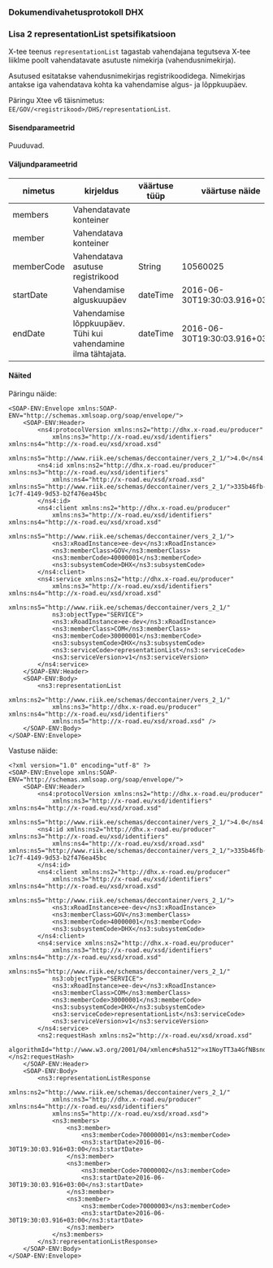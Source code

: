 ### Dokumendivahetusprotokoll DHX

### Lisa 2 representationList spetsifikatsioon

X-tee teenus `representationList` tagastab vahendajana tegutseva X-tee liiklme poolt vahendatavate asutuste nimekirja (vahendusnimekirja).

Asutused esitatakse vahendusnimekirjas registrikoodidega. Nimekirjas antakse iga vahendatava kohta ka vahendamise algus- ja lõppkuupäev. 

Päringu Xtee v6 täisnimetus: `EE/GOV/<registrikood>/DHS/representationList`.

#### Sisendparameetrid

Puuduvad.

#### Väljundparameetrid

| nimetus | kirjeldus | väärtuse tüüp | väärtuse näide | kohustuslik |
|---------|-----------|---------------|----------------|-------------|
| members | Vahendatavate konteiner |  |  | ei |
| member | Vahendatava konteiner |  |  | ei |
| memberCode | Vahendatava asutuse registrikood | String | 10560025 | jah |
| startDate | Vahendamise alguskuupäev | dateTime | 2016-06-30T19:30:03.916+03:00 | jah |
| endDate | Vahendamise lõppkuupäev. Tühi kui vahendamine ilma tähtajata. | dateTime | 2016-06-30T19:30:03.916+03:00 | ei |

#### Näited

Päringu näide:
```
<SOAP-ENV:Envelope xmlns:SOAP-ENV="http://schemas.xmlsoap.org/soap/envelope/">
    <SOAP-ENV:Header>
        <ns4:protocolVersion xmlns:ns2="http://dhx.x-road.eu/producer"
            xmlns:ns3="http://x-road.eu/xsd/identifiers" xmlns:ns4="http://x-road.eu/xsd/xroad.xsd"
            xmlns:ns5="http://www.riik.ee/schemas/deccontainer/vers_2_1/">4.0</ns4:protocolVersion>
        <ns4:id xmlns:ns2="http://dhx.x-road.eu/producer" xmlns:ns3="http://x-road.eu/xsd/identifiers"
            xmlns:ns4="http://x-road.eu/xsd/xroad.xsd" xmlns:ns5="http://www.riik.ee/schemas/deccontainer/vers_2_1/">335b46fb-1c7f-4149-9d53-b2f476ea45bc
        </ns4:id>
        <ns4:client xmlns:ns2="http://dhx.x-road.eu/producer"
            xmlns:ns3="http://x-road.eu/xsd/identifiers" xmlns:ns4="http://x-road.eu/xsd/xroad.xsd"
            xmlns:ns5="http://www.riik.ee/schemas/deccontainer/vers_2_1/">
            <ns3:xRoadInstance>ee-dev</ns3:xRoadInstance>
            <ns3:memberClass>GOV</ns3:memberClass>
            <ns3:memberCode>40000001</ns3:memberCode>
            <ns3:subsystemCode>DHX</ns3:subsystemCode>
        </ns4:client>
        <ns4:service xmlns:ns2="http://dhx.x-road.eu/producer"
            xmlns:ns3="http://x-road.eu/xsd/identifiers" xmlns:ns4="http://x-road.eu/xsd/xroad.xsd"
            xmlns:ns5="http://www.riik.ee/schemas/deccontainer/vers_2_1/"
            ns3:objectType="SERVICE">
            <ns3:xRoadInstance>ee-dev</ns3:xRoadInstance>
            <ns3:memberClass>COM</ns3:memberClass>
            <ns3:memberCode>30000001</ns3:memberCode>
            <ns3:subsystemCode>DHX</ns3:subsystemCode>
            <ns3:serviceCode>representationList</ns3:serviceCode>
            <ns3:serviceVersion>v1</ns3:serviceVersion>
        </ns4:service>
    </SOAP-ENV:Header>
    <SOAP-ENV:Body>
        <ns3:representationList
            xmlns:ns2="http://www.riik.ee/schemas/deccontainer/vers_2_1/"
            xmlns:ns3="http://dhx.x-road.eu/producer" xmlns:ns4="http://x-road.eu/xsd/identifiers"
            xmlns:ns5="http://x-road.eu/xsd/xroad.xsd" />
    </SOAP-ENV:Body>
</SOAP-ENV:Envelope>
```

Vastuse näide:
```
<?xml version="1.0" encoding="utf-8" ?>
<SOAP-ENV:Envelope xmlns:SOAP-ENV="http://schemas.xmlsoap.org/soap/envelope/">
    <SOAP-ENV:Header>
        <ns4:protocolVersion xmlns:ns2="http://dhx.x-road.eu/producer"
            xmlns:ns3="http://x-road.eu/xsd/identifiers" xmlns:ns4="http://x-road.eu/xsd/xroad.xsd"
            xmlns:ns5="http://www.riik.ee/schemas/deccontainer/vers_2_1/">4.0</ns4:protocolVersion>
        <ns4:id xmlns:ns2="http://dhx.x-road.eu/producer" xmlns:ns3="http://x-road.eu/xsd/identifiers"
            xmlns:ns4="http://x-road.eu/xsd/xroad.xsd" xmlns:ns5="http://www.riik.ee/schemas/deccontainer/vers_2_1/">335b46fb-1c7f-4149-9d53-b2f476ea45bc
        </ns4:id>
        <ns4:client xmlns:ns2="http://dhx.x-road.eu/producer"
            xmlns:ns3="http://x-road.eu/xsd/identifiers" xmlns:ns4="http://x-road.eu/xsd/xroad.xsd"
            xmlns:ns5="http://www.riik.ee/schemas/deccontainer/vers_2_1/">
            <ns3:xRoadInstance>ee-dev</ns3:xRoadInstance>
            <ns3:memberClass>GOV</ns3:memberClass>
            <ns3:memberCode>40000001</ns3:memberCode>
            <ns3:subsystemCode>DHX</ns3:subsystemCode>
        </ns4:client>
        <ns4:service xmlns:ns2="http://dhx.x-road.eu/producer"
            xmlns:ns3="http://x-road.eu/xsd/identifiers" xmlns:ns4="http://x-road.eu/xsd/xroad.xsd"
            xmlns:ns5="http://www.riik.ee/schemas/deccontainer/vers_2_1/"
            ns3:objectType="SERVICE">
            <ns3:xRoadInstance>ee-dev</ns3:xRoadInstance>
            <ns3:memberClass>COM</ns3:memberClass>
            <ns3:memberCode>30000001</ns3:memberCode>
            <ns3:subsystemCode>DHX</ns3:subsystemCode>
            <ns3:serviceCode>representationList</ns3:serviceCode>
            <ns3:serviceVersion>v1</ns3:serviceVersion>
        </ns4:service>
        <ns2:requestHash xmlns:ns2="http://x-road.eu/xsd/xroad.xsd"
            algorithmId="http://www.w3.org/2001/04/xmlenc#sha512">x1NoyTT3a4GfNBsndnOBPnlQ0eIajtt6jfxtUe/5HHc7cLE41HEKo62oXXcNXyJI1eOKnaf4jRQ6C8UaiXpBeQ==</ns2:requestHash>
    </SOAP-ENV:Header>
    <SOAP-ENV:Body>
        <ns3:representationListResponse
            xmlns:ns2="http://www.riik.ee/schemas/deccontainer/vers_2_1/"
            xmlns:ns3="http://dhx.x-road.eu/producer" xmlns:ns4="http://x-road.eu/xsd/identifiers"
            xmlns:ns5="http://x-road.eu/xsd/xroad.xsd">
            <ns3:members>
                <ns3:member>
                    <ns3:memberCode>70000001</ns3:memberCode>
                    <ns3:startDate>2016-06-30T19:30:03.916+03:00</ns3:startDate>
                </ns3:member>
                <ns3:member>
                    <ns3:memberCode>70000002</ns3:memberCode>
                    <ns3:startDate>2016-06-30T19:30:03.916+03:00</ns3:startDate>
                </ns3:member>
                <ns3:member>
                    <ns3:memberCode>70000003</ns3:memberCode>
                    <ns3:startDate>2016-06-30T19:30:03.916+03:00</ns3:startDate>
                </ns3:member>
            </ns3:members>
        </ns3:representationListResponse>
    </SOAP-ENV:Body>
</SOAP-ENV:Envelope>
```

